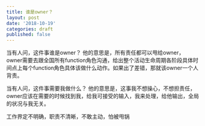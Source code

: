 ```yaml
---
title: 谁是owner？
layout: post
date: '2018-10-19'
categories: draft
published: false
---
```


当有人问，这件事谁是owner？ 
他的意思是，所有责任都可以甩给owner，owner需要去跟全国所有function角色沟通，给出整个活动生命周期各阶段具体时间点上每个function角色具体该做什么动作。如果出了差错，那就该owner一个人背责。 

当有人问，这件事需要我做什么？ 
他的意思是，这事我不想操心，不想担责任，owner应该在需要的时候找到我，给我可接受的输入，我来处理，给他输出，全局的状况与我无关。 

工作界定不明确，职责不清晰，不敢主动，怕被甩锅 
